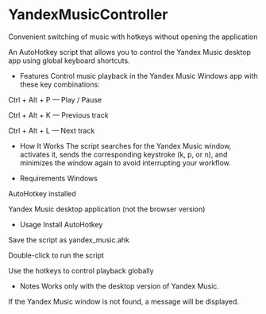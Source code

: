 # YandexMusicController
Convenient switching of music with hotkeys without opening the application

An AutoHotkey script that allows you to control the Yandex Music desktop app using global keyboard shortcuts.

- Features
Control music playback in the Yandex Music Windows app with these key combinations:

Ctrl + Alt + P — Play / Pause

Ctrl + Alt + K — Previous track

Ctrl + Alt + L — Next track

- How It Works
The script searches for the Yandex Music window, activates it, sends the corresponding keystroke (k, p, or n), and minimizes the window again to avoid interrupting your workflow.

- Requirements
Windows

AutoHotkey installed

Yandex Music desktop application (not the browser version)

- Usage
Install AutoHotkey

Save the script as yandex_music.ahk

Double-click to run the script

Use the hotkeys to control playback globally

- Notes
Works only with the desktop version of Yandex Music.

If the Yandex Music window is not found, a message will be displayed.
